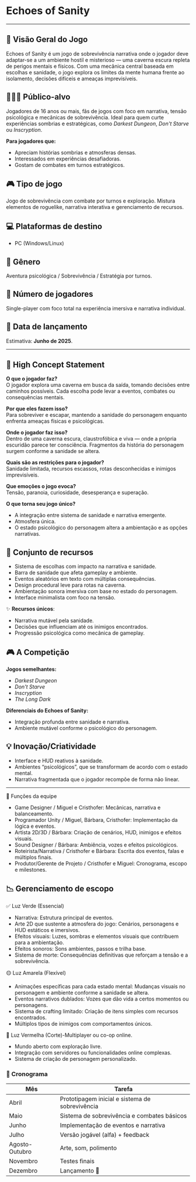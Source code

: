 # Echoes of Sanity

---

## 🎯 Visão Geral do Jogo

Echoes of Sanity é um jogo de sobrevivência narrativa onde o jogador deve adaptar-se a um ambiente hostil e misterioso — uma caverna escura repleta de perigos mentais e físicos. Com uma mecânica central baseada em escolhas e sanidade, o jogo explora os limites da mente humana frente ao isolamento, decisões difíceis e ameaças imprevisíveis.

## 🧑‍🤝‍🧑 Público-alvo

Jogadores de 16 anos ou mais, fãs de jogos com foco em narrativa, tensão psicológica e mecânicas de sobrevivência. Ideal para quem curte experiências sombrias e estratégicas, como *Darkest Dungeon*, *Don't Starve* ou *Inscryption*.

**Para jogadores que:**  
- Apreciam histórias sombrias e atmosferas densas.
- Interessados em experiências desafiadoras.
- Gostam de combates em turnos estratégicos.


## 🎮 Tipo de jogo

Jogo de sobrevivência com combate por turnos e exploração. Mistura elementos de roguelike, narrativa interativa e gerenciamento de recursos.


## 💻 Plataformas de destino

- PC (Windows/Linux)


## 🎲 Gênero

Aventura psicológica / Sobrevivência / Estratégia por turnos.


## 👤 Número de jogadores

Single-player com foco total na experiência imersiva e narrativa individual.


## 📅 Data de lançamento

Estimativa: **Junho de 2025**.

---

## 🧠 High Concept Statement

**O que o jogador faz?**  
O jogador explora uma caverna em busca da saída, tomando decisões entre caminhos possíveis. Cada escolha pode levar a eventos, combates ou consequências mentais.

**Por que eles fazem isso?**  
Para sobreviver e escapar, mantendo a sanidade do personagem enquanto enfrenta ameaças físicas e psicológicas.

**Onde o jogador faz isso?**  
Dentro de uma caverna escura, claustrofóbica e viva — onde a própria escuridão parece ter consciência. Fragmentos da história do personagem surgem conforme a sanidade se altera.

**Quais são as restrições para o jogador?**  
Sanidade limitada, recursos escassos, rotas desconhecidas e inimigos imprevisíveis.

**Que emoções o jogo evoca?**  
Tensão, paranoia, curiosidade, desesperança e superação.

**O que torna seu jogo único?**  
- A integração entre sistema de sanidade e narrativa emergente.
- Atmosfera única.
- O estado psicológico do personagem altera a ambientação e as opções narrativas.

## 🧰 Conjunto de recursos

- Sistema de escolhas com impacto na narrativa e sanidade.
- Barra de sanidade que afeta gameplay e ambiente.
- Eventos aleatórios em texto com múltiplas consequências.
- Design procedural leve para rotas na caverna. <!-- >- Múltiplos finais baseados em decisões e estado mental (A decidir). -->
- Ambientação sonora imersiva com base no estado do personagem.
- Interface minimalista com foco na tensão.

✨ **Recursos únicos**:
- Narrativa mutável pela sanidade.
- Decisões que influenciam até os inimigos encontrados.
- Progressão psicológica como mecânica de gameplay.

## 🎮 A Competição

**Jogos semelhantes:**
- *Darkest Dungeon*
- *Don't Starve*
- *Inscryption*
- *The Long Dark*

**Diferenciais do Echoes of Sanity:**
- Integração profunda entre sanidade e narrativa.
- Ambiente mutável conforme o psicológico do personagem.

## 💡 Inovação/Criatividade

- Interface e HUD reativos à sanidade.
- Ambientes “psicológicos”, que se transformam de acordo com o estado mental.
- Narrativa fragmentada que o jogador recompõe de forma não linear.

---

👥 Funções da equipe

- Game Designer / Miguel e Cristhofer: Mecânicas, narrativa e balanceamento.
- Programador Unity / Miguel, Bárbara, Cristhofer: Implementação da lógica e eventos.
- Artista 2D/3D / Bárbara: Criação de cenários, HUD, inimigos e efeitos visuais.
- Sound Designer / Bárbara: Ambiência, vozes e efeitos psicológicos.
- Roteirista/Narrativa / Cristhofer e Bárbara: Escrita dos eventos, falas e múltiplos finais.
- Produtor/Gerente de Projeto / Cristhofer e Miguel: Cronograma, escopo e milestones.

## 📉 Gerenciamento de escopo

✅ Luz Verde (Essencial)
- Narrativa: Estrutura principal de eventos.
- Arte 2D que sustente a atmosfera do jogo: Cenários, personagens e HUD estáticos e imersivos.
- Efeitos visuais: Luzes, sombras e elementos visuais que contribuem para a ambientação.
- Efeitos sonoros: Sons ambientes, passos e trilha base.
- Sistema de morte: Consequências definitivas que reforçam a tensão e a sobrevivência.

🟡 Luz Amarela (Flexível)
- Animações específicas para cada estado mental: Mudanças visuais no personagem e ambiente conforme a sanidade se altera.
- Eventos narrativos dublados: Vozes que dão vida a certos momentos ou personagens.
- Sistema de crafting limitado: Criação de itens simples com recursos encontrados.
- Múltiplos tipos de inimigos com comportamentos únicos.

🔴 Luz Vermelha (Corte)-Multiplayer ou co-op online.
- Mundo aberto com exploração livre.
- Integração com servidores ou funcionalidades online complexas.
- Sistema de criação de personagem personalizado.

### 📅 Cronograma

| Mês | Tarefa |
|-----|--------|
| Abril | Prototipagem inicial e sistema de sobrevivência |
| Maio | Sistema de sobrevivência e combates básicos |
| Junho | Implementação de eventos e narrativa |
| Julho | Versão jogável (alfa) + feedback |
| Agosto-Outubro | Arte, som, polimento |
| Novembro | Testes finais |
| Dezembro | Lançamento 🎉 | -->
